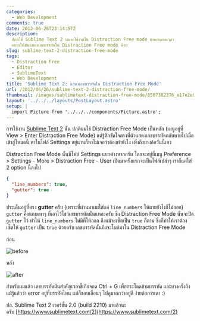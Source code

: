 ```yaml
---
categories:
  - Web Development
comments: true
date: 2012-06-26T23:14:57Z
description:
  ปกติใช้ Sublime Text 2 ผมจะใช้งานใน Distraction Free mode แทบตลอดเวลา
  อยากให้มันแสดงเลขบรรทัดใน Distraction Free mode ด้วย
slug: sublime-text-2-distraction-free-mode
tags:
  - Distraction Free
  - Editor
  - SublimeText
  - Web Development
title: 'Sublime Text 2: แสดงเลขบรรทัดใน Distraction Free Mode'
url: /2012/06/26/sublime-text-2-distraction-free-mode/
thumbnail: /images/sublimetext-distraction-free-mode/8507382376_e17e2e9f5d_z.jpg
layout: '../../../layouts/PostLayout.astro'
setup: |
  import Picture from '../../../components/Picture.astro';
---
```


การใช้งาน [Sublime Text 2](https://armno.in.th/2011/09/20/sublime-text-2-editor-v12-engine/) นั้น ปกติผมใช้ Distraction Free Mode เป็นหลัก (เมนูอยู่ที่ View > Enter Distraction Free Mode) แต่รู้สึกขัดใจตรงที่ตัวแสดงเลขบรรทัดกลับหายไปเมื่อเข้าสู่โหมดนี้ หาในไฟล์ Settings อยู่นานก็หาไม่เจอว่าต้องทำยังไง เพิ่งถึงบางอ้อวันนี้เอง

Distraction Free Mode นั้นมีไฟล์ Settings แยกต่างหากครับ โดยจะอยู่ที่เมนู Preference > Settings - More > Distraction Free - User เปิดมาครั้งแรกจะเป็นไฟล์เปล่าๆ เราก็แค่ใส่ 2 option นี้ลงไป

```json
{
  "line_numbers": true,
  "gutter": true
}
```

ประเด็นอยู่ที่ตรง **gutter** ครับ (เพราะที่ผ่านมาผมใส่แค่ `line_numbers` ให้ตายยังไงก็ไม่ออก) `gutter` คือแถบเทาๆ ที่เอาไว้โชว์เลขบรรทัดนั่นแหละครับ ซึ่ง Distraction Free Mode นั้นจะปิด `gutter` ไว้ ทำให้ `line_numbers` ไม่มีที่ให้ออก ถึงแม้จะเซ็ตเป็น `true` ก็ตาม ซึ่งก็ทำให้เราต้องเซ็ตให้ `gutter` เป็น `true` ด้วยครับ เลขบรรทัดนั้นถึงจะโผล่มาใน Distraction Free Mode

ก่อน

![before](/images/sublimetext-distraction-free-mode/8507382376_e17e2e9f5d_z.jpg)

หลัง

![after](/images/sublimetext-distraction-free-mode/8506275931_16de1b9957_z.jpg)

สำหรับผมแล้ว เลขบรรทัดมันสำคัญเวลาขี้เกียจกด Ctrl + G เพื่อกระโดดข้ามบรรทัด และบางครั้งถึงแม้รู้แล้วว่า error อยู่ที่บรรทัดไหน แต่ก็ชอบเลื่อนๆ ไปดูมากกว่าอยู่ดี ง่ายต่อการเดา :)

ปล. Sublime Text 2 เวอร์ชั่น 2.0 (build 2210) มาแล้วนะครับ [https://www.sublimetext.com/2](https://www.sublimetext.com/2)
